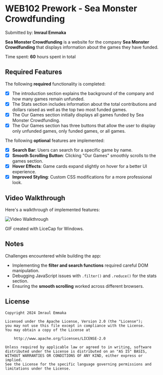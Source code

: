 # WEB102 Prework - Sea Monster Crowdfunding

Submitted by: **Imraul Emmaka**

**Sea Monster Crowdfunding** is a website for the company **Sea Monster Crowdfunding** that displays information about the games they have funded.

Time spent: **60** hours spent in total

## Required Features

The following **required** functionality is completed:

* [x] The introduction section explains the background of the company and how many games remain unfunded.
* [x] The Stats section includes information about the total contributions and dollars raised as well as the top two most funded games.
* [x] The Our Games section initially displays all games funded by Sea Monster Crowdfunding.
* [x] The Our Games section has three buttons that allow the user to display only unfunded games, only funded games, or all games.

The following **optional** features are implemented:

* [x] **Search Bar**: Users can search for a specific game by name.
* [x] **Smooth Scrolling Button**: Clicking "Our Games" smoothly scrolls to the games section.
* [x] **Hover Effects**: Game cards expand slightly on hover for a better UI experience.
* [x] **Improved Styling**: Custom CSS modifications for a more professional look.

## Video Walkthrough

Here's a walkthrough of implemented features:

<img src='walkthrough.gif' title='Video Walkthrough' width='' alt='Video Walkthrough' />

<!-- Replace this with whatever GIF tool you used! -->
GIF created with LiceCap for Windows.  
<!-- Recommended tools:
[Kap](https://getkap.co/) for macOS  
[ScreenToGif](https://www.screentogif.com/) for Windows  
[Peek](https://github.com/phw/peek) for Linux. -->

## Notes

Challenges encountered while building the app:
- Implementing the **filter and search functions** required careful DOM manipulation.
- Debugging JavaScript issues with `.filter()` and `.reduce()` for the stats section.
- Ensuring the **smooth scrolling** worked across different browsers.

## License

    Copyright 2024 Imraul Emmaka

    Licensed under the Apache License, Version 2.0 (the "License");
    you may not use this file except in compliance with the License.
    You may obtain a copy of the License at

        http://www.apache.org/licenses/LICENSE-2.0

    Unless required by applicable law or agreed to in writing, software
    distributed under the License is distributed on an "AS IS" BASIS,
    WITHOUT WARRANTIES OR CONDITIONS OF ANY KIND, either express or implied.
    See the License for the specific language governing permissions and
    limitations under the License.
